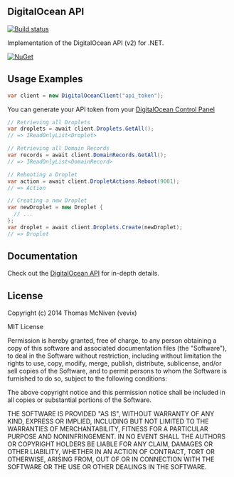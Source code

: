## DigitalOcean API
[![Build status](https://ci.appveyor.com/api/projects/status/1pg7navn073edwdd)](https://ci.appveyor.com/project/vevix/digitalocean-api)

Implementation of the DigitalOcean API (v2) for .NET.

[![NuGet](http://i.imgur.com/M4DTYI4.png)](https://www.nuget.org/packages/DigitalOcean.API)

## Usage Examples

```csharp
var client = new DigitalOceanClient("api_token");
```

You can generate your API token from your [DigitalOcean Control Panel](https://cloud.digitalocean.com/settings/tokens/new)

```csharp
// Retrieving all Droplets
var droplets = await client.Droplets.GetAll();
// => IReadOnlyList<Droplet>
```

```csharp
// Retrieving all Domain Records
var records = await client.DomainRecords.GetAll();
// => IReadOnlyList<DomainRecord>
```

```csharp
// Rebooting a Droplet
var action = await client.DropletActions.Reboot(9001);
// => Action
```

```csharp
// Creating a new Droplet
var newDroplet = new Droplet {
  // ...
};
var droplet = await client.Droplets.Create(newDroplet);
// => Droplet
```

## Documentation

Check out the [DigitalOcean API](https://developers.digitalocean.com/) for in-depth details.

## License

Copyright (c) 2014 Thomas McNiven (vevix)

MIT License

Permission is hereby granted, free of charge, to any person obtaining a copy of this software and associated documentation files (the "Software"), to deal in the Software without restriction, including without limitation the rights to use, copy, modify, merge, publish, distribute, sublicense, and/or sell copies of the Software, and to permit persons to whom the Software is furnished to do so, subject to the following conditions:

The above copyright notice and this permission notice shall be included in all copies or substantial portions of the Software.

THE SOFTWARE IS PROVIDED "AS IS", WITHOUT WARRANTY OF ANY KIND, EXPRESS OR IMPLIED, INCLUDING BUT NOT LIMITED TO THE WARRANTIES OF MERCHANTABILITY, FITNESS FOR A PARTICULAR PURPOSE AND NONINFRINGEMENT. IN NO EVENT SHALL THE AUTHORS OR COPYRIGHT HOLDERS BE LIABLE FOR ANY CLAIM, DAMAGES OR OTHER LIABILITY, WHETHER IN AN ACTION OF CONTRACT, TORT OR OTHERWISE, ARISING FROM, OUT OF OR IN CONNECTION WITH THE SOFTWARE OR THE USE OR OTHER DEALINGS IN THE SOFTWARE.

